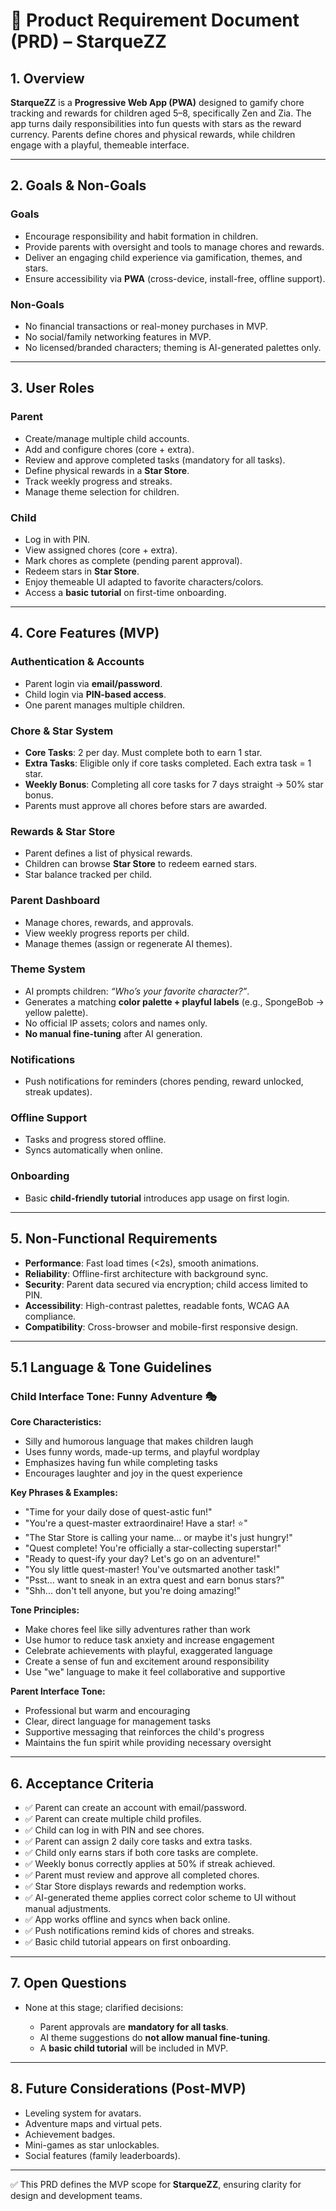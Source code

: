 # 📑 Product Requirement Document (PRD) – StarqueZZ

## 1. Overview

**StarqueZZ** is a **Progressive Web App (PWA)** designed to gamify chore tracking and rewards for children aged 5–8, specifically Zen and Zia. The app turns daily responsibilities into fun quests with stars as the reward currency. Parents define chores and physical rewards, while children engage with a playful, themeable interface.

---

## 2. Goals & Non-Goals

### Goals

* Encourage responsibility and habit formation in children.
* Provide parents with oversight and tools to manage chores and rewards.
* Deliver an engaging child experience via gamification, themes, and stars.
* Ensure accessibility via **PWA** (cross-device, install-free, offline support).

### Non-Goals

* No financial transactions or real-money purchases in MVP.
* No social/family networking features in MVP.
* No licensed/branded characters; theming is AI-generated palettes only.

---

## 3. User Roles

### Parent

* Create/manage multiple child accounts.
* Add and configure chores (core + extra).
* Review and approve completed tasks (mandatory for all tasks).
* Define physical rewards in a **Star Store**.
* Track weekly progress and streaks.
* Manage theme selection for children.

### Child

* Log in with PIN.
* View assigned chores (core + extra).
* Mark chores as complete (pending parent approval).
* Redeem stars in **Star Store**.
* Enjoy themeable UI adapted to favorite characters/colors.
* Access a **basic tutorial** on first-time onboarding.

---

## 4. Core Features (MVP)

### Authentication & Accounts

* Parent login via **email/password**.
* Child login via **PIN-based access**.
* One parent manages multiple children.

### Chore & Star System

* **Core Tasks**: 2 per day. Must complete both to earn 1 star.
* **Extra Tasks**: Eligible only if core tasks completed. Each extra task = 1 star.
* **Weekly Bonus**: Completing all core tasks for 7 days straight → 50% star bonus.
* Parents must approve all chores before stars are awarded.

### Rewards & Star Store

* Parent defines a list of physical rewards.
* Children can browse **Star Store** to redeem earned stars.
* Star balance tracked per child.

### Parent Dashboard

* Manage chores, rewards, and approvals.
* View weekly progress reports per child.
* Manage themes (assign or regenerate AI themes).

### Theme System

* AI prompts children: *“Who’s your favorite character?”*.
* Generates a matching **color palette + playful labels** (e.g., SpongeBob → yellow palette).
* No official IP assets; colors and names only.
* **No manual fine-tuning** after AI generation.

### Notifications

* Push notifications for reminders (chores pending, reward unlocked, streak updates).

### Offline Support

* Tasks and progress stored offline.
* Syncs automatically when online.

### Onboarding

* Basic **child-friendly tutorial** introduces app usage on first login.

---

## 5. Non-Functional Requirements

* **Performance**: Fast load times (<2s), smooth animations.
* **Reliability**: Offline-first architecture with background sync.
* **Security**: Parent data secured via encryption; child access limited to PIN.
* **Accessibility**: High-contrast palettes, readable fonts, WCAG AA compliance.
* **Compatibility**: Cross-browser and mobile-first responsive design.

---

## 5.1 Language & Tone Guidelines

### Child Interface Tone: Funny Adventure 🎭

**Core Characteristics:**
- Silly and humorous language that makes children laugh
- Uses funny words, made-up terms, and playful wordplay
- Emphasizes having fun while completing tasks
- Encourages laughter and joy in the quest experience

**Key Phrases & Examples:**
- "Time for your daily dose of quest-astic fun!"
- "You're a quest-master extraordinaire! Have a star! ⭐"
- "The Star Store is calling your name... or maybe it's just hungry!"
- "Quest complete! You're officially a star-collecting superstar!"
- "Ready to quest-ify your day? Let's go on an adventure!"
- "You sly little quest-master! You've outsmarted another task!"
- "Psst... want to sneak in an extra quest and earn bonus stars?"
- "Shh... don't tell anyone, but you're doing amazing!"

**Tone Principles:**
- Make chores feel like silly adventures rather than work
- Use humor to reduce task anxiety and increase engagement
- Celebrate achievements with playful, exaggerated language
- Create a sense of fun and excitement around responsibility
- Use "we" language to make it feel collaborative and supportive

**Parent Interface Tone:**
- Professional but warm and encouraging
- Clear, direct language for management tasks
- Supportive messaging that reinforces the child's progress
- Maintains the fun spirit while providing necessary oversight

---

## 6. Acceptance Criteria

* ✅ Parent can create an account with email/password.
* ✅ Parent can create multiple child profiles.
* ✅ Child can log in with PIN and see chores.
* ✅ Parent can assign 2 daily core tasks and extra tasks.
* ✅ Child only earns stars if both core tasks are complete.
* ✅ Weekly bonus correctly applies at 50% if streak achieved.
* ✅ Parent must review and approve all completed chores.
* ✅ Star Store displays rewards and redemption works.
* ✅ AI-generated theme applies correct color scheme to UI without manual adjustments.
* ✅ App works offline and syncs when back online.
* ✅ Push notifications remind kids of chores and streaks.
* ✅ Basic child tutorial appears on first onboarding.

---

## 7. Open Questions

* None at this stage; clarified decisions:

  * Parent approvals are **mandatory for all tasks**.
  * AI theme suggestions do **not allow manual fine-tuning**.
  * A **basic child tutorial** will be included in MVP.

---

## 8. Future Considerations (Post-MVP)

* Leveling system for avatars.
* Adventure maps and virtual pets.
* Achievement badges.
* Mini-games as star unlockables.
* Social features (family leaderboards).

---

✅ This PRD defines the MVP scope for **StarqueZZ**, ensuring clarity for design and development teams.
